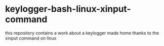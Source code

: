 # keylogger-bash-linux-xinput-command
this repository contains a work about a keylogger made home thanks to the xinput command on linux
